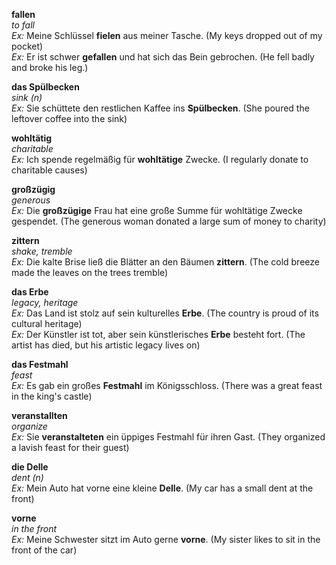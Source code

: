 **fallen**  
*to fall*  
*Ex:* Meine Schlüssel **fielen** aus meiner Tasche. (My keys dropped out of my pocket)  
*Ex:* Er ist schwer **gefallen** und hat sich das Bein gebrochen. (He fell badly and broke his leg.)

**das Spülbecken**  
*sink (n)*  
*Ex:* Sie schüttete den restlichen Kaffee ins **Spülbecken**. (She poured the leftover coffee into the sink)  

**wohltätig**  
*charitable*  
*Ex:* Ich spende regelmäßig für **wohltätige** Zwecke. (I regularly donate to charitable causes)  

**großzügig**  
*generous*  
*Ex:* Die **großzügige** Frau hat eine große Summe für wohltätige Zwecke gespendet. (The generous woman donated a large sum of money to charity)  

**zittern**  
*shake, tremble*  
*Ex:* Die kalte Brise ließ die Blätter an den Bäumen **zittern**. (The cold breeze made the leaves on the trees tremble)

**das Erbe**  
*legacy, heritage*  
*Ex:* Das Land ist stolz auf sein kulturelles **Erbe**. (The country is proud of its cultural heritage)  
*Ex:* Der Künstler ist tot, aber sein künstlerisches **Erbe** besteht fort. (The artist has died, but his artistic legacy lives on)

**das Festmahl**  
*feast*  
*Ex:* Es gab ein großes **Festmahl** im Königsschloss. (There was a great feast in the king's castle)

**veranstallten**  
*organize*  
*Ex:* Sie **veranstalteten** ein üppiges Festmahl für ihren Gast. (They organized a lavish feast for their guest)

**die Delle**  
*dent (n)*  
*Ex:* Mein Auto hat vorne eine kleine **Delle**. (My car has a small dent at the front)  

**vorne**  
*in the front*  
*Ex:* Meine Schwester sitzt im Auto gerne **vorne**. (My sister likes to sit in the front of the car)  